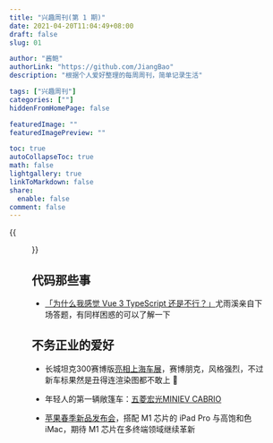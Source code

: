 ```yaml
---
title: "兴趣周刊(第 1 期)"
date: 2021-04-20T11:04:49+08:00
draft: false
slug: 01

author: "酱鲍"
authorLink: "https://github.com/JiangBao"
description: "根据个人爱好整理的每周周刊，简单记录生活"

tags: ["兴趣周刊"]
categories: [""]
hiddenFromHomePage: false

featuredImage: ""
featuredImagePreview: ""

toc: true
autoCollapseToc: true
math: false
lightgallery: true
linkToMarkdown: false
share:
  enable: false
comment: false
---
```

{{<figure src="https://s.yimg.com/os/creatr-uploaded-images/2021-04/14173750-9c73-11eb-bfeb-1f8271db0890" title="苹果春季新品发布会" >}}
<!--more-->

## 代码那些事
* [「为什么我感觉 Vue 3 TypeScript 还是不行？」](https://www.zhihu.com/question/453332049/answer/1844784032)尤雨溪亲自下场答题，有同样困惑的可以了解一下

## 不务正业的爱好
* 长城坦克300赛博版[亮相上海车展](https://www.autohome.com.cn/news/202104/1140250.html)，赛博朋克，风格强烈，不过新车标果然是丑得连渲染图都不敢上 :see_no_evil:

* 年轻人的第一辆敞篷车：[五菱宏光MINIEV CABRIO](https://auto-time.36kr.com/p/1189960233634306)

* [苹果春季新品发布会](https://www.apple.com.cn/apple-events/april-2021/)，搭配 M1 芯片的 iPad Pro 与高饱和色 iMac，期待 M1 芯片在多终端领域继续革新

